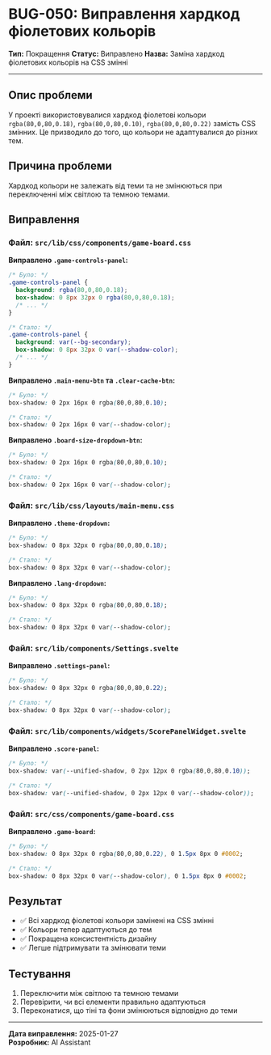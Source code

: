 # BUG-050: Виправлення хардкод фіолетових кольорів

**Тип:** Покращення
**Статус:** Виправлено
**Назва:** Заміна хардкод фіолетових кольорів на CSS змінні

---

## Опис проблеми
У проекті використовувалися хардкод фіолетові кольори `rgba(80,0,80,0.18)`, `rgba(80,0,80,0.10)`, `rgba(80,0,80,0.22)` замість CSS змінних. Це призводило до того, що кольори не адаптувалися до різних тем.

## Причина проблеми
Хардкод кольори не залежать від теми та не змінюються при переключенні між світлою та темною темами.

## Виправлення

### Файл: `src/lib/css/components/game-board.css`

**Виправлено `.game-controls-panel`:**
```css
/* Було: */
.game-controls-panel {
  background: rgba(80,0,80,0.18);
  box-shadow: 0 8px 32px 0 rgba(80,0,80,0.18);
  /* ... */
}

/* Стало: */
.game-controls-panel {
  background: var(--bg-secondary);
  box-shadow: 0 8px 32px 0 var(--shadow-color);
  /* ... */
}
```

**Виправлено `.main-menu-btn` та `.clear-cache-btn`:**
```css
/* Було: */
box-shadow: 0 2px 16px 0 rgba(80,0,80,0.10);

/* Стало: */
box-shadow: 0 2px 16px 0 var(--shadow-color);
```

**Виправлено `.board-size-dropdown-btn`:**
```css
/* Було: */
box-shadow: 0 2px 16px 0 rgba(80,0,80,0.10);

/* Стало: */
box-shadow: 0 2px 16px 0 var(--shadow-color);
```

### Файл: `src/lib/css/layouts/main-menu.css`

**Виправлено `.theme-dropdown`:**
```css
/* Було: */
box-shadow: 0 8px 32px 0 rgba(80,0,80,0.18);

/* Стало: */
box-shadow: 0 8px 32px 0 var(--shadow-color);
```

**Виправлено `.lang-dropdown`:**
```css
/* Було: */
box-shadow: 0 8px 32px 0 rgba(80,0,80,0.18);

/* Стало: */
box-shadow: 0 8px 32px 0 var(--shadow-color);
```

### Файл: `src/lib/components/Settings.svelte`

**Виправлено `.settings-panel`:**
```css
/* Було: */
box-shadow: 0 8px 32px 0 rgba(80,0,80,0.22);

/* Стало: */
box-shadow: 0 8px 32px 0 var(--shadow-color);
```

### Файл: `src/lib/components/widgets/ScorePanelWidget.svelte`

**Виправлено `.score-panel`:**
```css
/* Було: */
box-shadow: var(--unified-shadow, 0 2px 12px 0 rgba(80,0,80,0.10));

/* Стало: */
box-shadow: var(--unified-shadow, 0 2px 12px 0 var(--shadow-color));
```

### Файл: `src/css/components/game-board.css`

**Виправлено `.game-board`:**
```css
/* Було: */
box-shadow: 0 8px 32px 0 rgba(80,0,80,0.22), 0 1.5px 8px 0 #0002;

/* Стало: */
box-shadow: 0 8px 32px 0 var(--shadow-color), 0 1.5px 8px 0 #0002;
```

## Результат
- ✅ Всі хардкод фіолетові кольори замінені на CSS змінні
- ✅ Кольори тепер адаптуються до тем
- ✅ Покращена консистентність дизайну
- ✅ Легше підтримувати та змінювати теми

## Тестування
1. Переключити між світлою та темною темами
2. Перевірити, чи всі елементи правильно адаптуються
3. Переконатися, що тіні та фони змінюються відповідно до теми

---

**Дата виправлення:** 2025-01-27  
**Розробник:** AI Assistant 